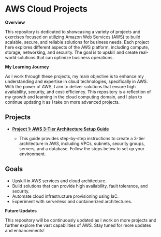 # AWS Cloud Projects

**Overview**

This repository is dedicated to showcasing a variety of projects and exercises focused on utilizing Amazon Web Services (AWS) to build scalable, secure, and reliable solutions for business needs. Each project here explores different aspects of the AWS platform, including compute, storage, networking, and security. The goal is to upskill and create real-world solutions that can optimize business operations.

**My Learning Journey**

As I work through these projects, my main objective is to enhance my understanding and expertise in cloud technologies, specifically in AWS. With the power of AWS, I aim to deliver solutions that ensure high availability, security, and cost-efficiency. This repository is a reflection of my growth and learning in the cloud computing domain, and I plan to continue updating it as I take on more advanced projects.

## Projects

* **[Project 1: AWS 3-Tier Architecture Setup Guide](3-Tier-Cloud-Architecture)** 

    * This guide provides step-by-step instructions to create a 3-tier architecture in AWS, including VPCs, subnets, security groups, servers, and a database. Follow the steps below to set up your environment.

## Goals

* Upskill in AWS services and cloud architecture.
* Build solutions that can provide high availability, fault tolerance, and security.
* Automate cloud infrastructure provisioning using IaC.
* Experiment with serverless and containerized architectures.

**Future Updates**

This repository will be continuously updated as I work on more projects and further explore the vast capabilities of AWS. Stay tuned for more updates and enhancements!
